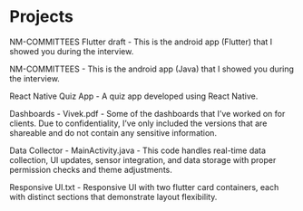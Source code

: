 # Projects

NM-COMMITTEES Flutter draft - This is the android app (Flutter) that I showed you during the interview.

NM-COMMITTEES - This is the android app (Java) that I showed you during the interview.

React Native Quiz App - A quiz app developed using React Native.

Dashboards - Vivek.pdf - Some of the dashboards that I’ve worked on for clients. Due to confidentiality, I’ve only included the versions that are shareable and do not contain any sensitive information.

Data Collector - MainActivity.java - This code handles real-time data collection, UI updates, sensor integration, and data storage with proper permission checks and theme adjustments.

Responsive UI.txt - Responsive UI with two flutter card containers, each with distinct sections that demonstrate layout flexibility.
